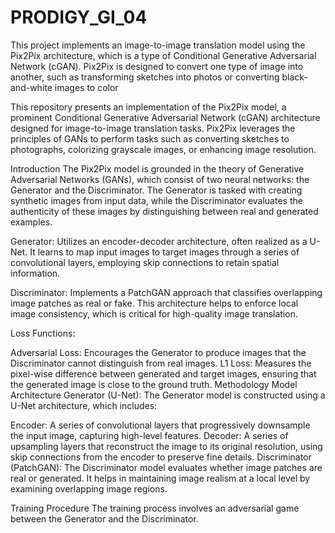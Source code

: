 # PRODIGY_GI_04
This project implements an image-to-image translation model using the Pix2Pix architecture, which is a type of Conditional Generative Adversarial Network (cGAN). Pix2Pix is designed to convert one type of image into another, such as transforming sketches into photos or converting black-and-white images to color

This repository presents an implementation of the Pix2Pix model, a prominent Conditional Generative Adversarial Network (cGAN) architecture designed for image-to-image translation tasks. Pix2Pix leverages the principles of GANs to perform tasks such as converting sketches to photographs, colorizing grayscale images, or enhancing image resolution.

Introduction
The Pix2Pix model is grounded in the theory of Generative Adversarial Networks (GANs), which consist of two neural networks: the Generator and the Discriminator. The Generator is tasked with creating synthetic images from input data, while the Discriminator evaluates the authenticity of these images by distinguishing between real and generated examples.

Generator: Utilizes an encoder-decoder architecture, often realized as a U-Net. It learns to map input images to target images through a series of convolutional layers, employing skip connections to retain spatial information.

Discriminator: Implements a PatchGAN approach that classifies overlapping image patches as real or fake. This architecture helps to enforce local image consistency, which is critical for high-quality image translation.

Loss Functions:

Adversarial Loss: Encourages the Generator to produce images that the Discriminator cannot distinguish from real images.
L1 Loss: Measures the pixel-wise difference between generated and target images, ensuring that the generated image is close to the ground truth.
Methodology
Model Architecture
Generator (U-Net): The Generator model is constructed using a U-Net architecture, which includes:

Encoder: A series of convolutional layers that progressively downsample the input image, capturing high-level features.
Decoder: A series of upsampling layers that reconstruct the image to its original resolution, using skip connections from the encoder to preserve fine details.
Discriminator (PatchGAN): The Discriminator model evaluates whether image patches are real or generated. It helps in maintaining image realism at a local level by examining overlapping image regions.

Training Procedure
The training process involves an adversarial game between the Generator and the Discriminator. 
